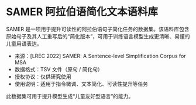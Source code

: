 # SAMER 阿拉伯语简化文本语料库

SAMER 是一项用于提升可读性的阿拉伯语句子简化任务的数据集。该语料库包含原始句子及其人工重写后的“简化版本”，可用于训练语言模型生成更清晰、易懂的儿童用语表达。

- 来源：[LREC 2022] SAMER: A Sentence-level Simplification Corpus for MSA
- 数据格式：TSV 文件（原句 / 简化句）
- 授权协议：仅供研究使用
- 使用说明：适用于指令微调、文本简化、可读性提升等任务

此数据集可用于提升模型生成“儿童友好型语言”的能力。

